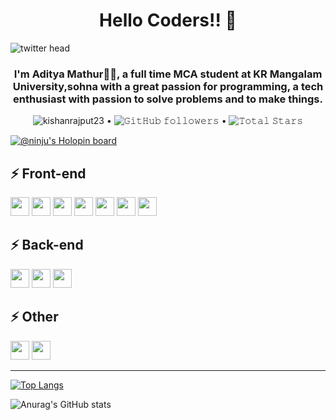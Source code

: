 <h1 align="center">Hello Coders!! 👋</h1>

![twitter head](https://user-images.githubusercontent.com/70385488/147853861-a67c8643-ff0f-451c-943f-db4e5589e4ee.png)

<h3 align="center">I'm Aditya Mathur🙋‍♂️, a full time MCA student at KR Mangalam University,sohna with a great passion for programming, a tech enthusiast with passion to solve problems and to make things.</h3>


<p align="center">
  <img src="https://komarev.com/ghpvc/?username=AdityaMathur25&label=Profile%20views&color=0e75b6&style=flat" alt="kishanrajput23" /> • 
  <img alt="𝙶𝚒𝚝𝙷𝚞𝚋 𝚏𝚘𝚕𝚕𝚘𝚠𝚎𝚛𝚜" src="https://img.shields.io/github/followers/AdityaMathur25?label=Followers&style=social"> •   
  <img src="https://img.shields.io/github/stars/AdityaMathur25?label=Stars" alt="𝚃𝚘𝚝𝚊𝚕 𝚂𝚝𝚊𝚛𝚜">
</p>

[![@ninju's Holopin board](https://holopin.me/ninju)](https://holopin.io/@ninju)

## ⚡ Front-end
<img src="https://img.shields.io/badge/html5-%23E34F26.svg?style=for-the-badge&logo=html5&logoColor=white" style="height:30px"> <img src="https://img.shields.io/badge/css3-%231572B6.svg?style=for-the-badge&logo=css3&logoColor=white" style="height:30px"> <img src="https://img.shields.io/badge/javascript-%23323330.svg?style=for-the-badge&logo=javascript&logoColor=%23F7DF1E" style="height:30px"> <img src="https://img.shields.io/badge/react-%2320232a.svg?style=for-the-badge&logo=react&logoColor=%2361DAFB" style="height:30px"> <img src="https://img.shields.io/badge/tailwindcss-%2338B2AC.svg?style=for-the-badge&logo=tailwind-css&logoColor=white" style="height:30px"> <img src="https://img.shields.io/badge/SASS-hotpink.svg?style=for-the-badge&logo=SASS&logoColor=white" style="height:30px"> <img src="https://img.shields.io/badge/redux-%23593d88.svg?style=for-the-badge&logo=redux&logoColor=white" style="height:30px">

## ⚡ Back-end
<img src="https://img.shields.io/badge/node.js-6DA55F?style=for-the-badge&logo=node.js&logoColor=white" style="height:30px"> <img src="https://img.shields.io/badge/express.js-%23404d59.svg?style=for-the-badge&logo=express&logoColor=%2361DAFB" style="height:30px"> <img src="https://img.shields.io/badge/laravel-%23FF2D20.svg?style=for-the-badge&logo=laravel&logoColor=white" style="height:30px">

## ⚡ Other
<img src="https://img.shields.io/badge/c%23-%23239120.svg?style=for-the-badge&logo=c-sharp&logoColor=white" style="height:30px"> <img src="https://img.shields.io/badge/c++-%2300599C.svg?style=for-the-badge&logo=c%2B%2B&logoColor=white" style="height:30px">

---

[![Top Langs](https://github-readme-stats.vercel.app/api/top-langs/?username=AdityaMathur25&layout=compact&theme=radical&langs_count=10)](https://github.com/anuraghazra/github-readme-stats) 

![Anurag's GitHub stats](https://github-readme-stats.vercel.app/api?username=AdityaMathur25&show_icons=true&theme=radical)     
